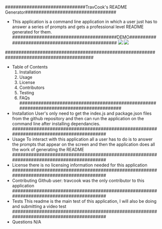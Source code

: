 
##############################TravCook's README Generator##################################
* This application is a command line application in which a user just has to answer a series of prompts and gets a professional level README generated for them.
#######################################DEMO#################################################
![](Develop\DemoQuestions.gif) ![](Develop\DEMOReadme.gif)

#########################################################################################
* Table of Contents
  1. Installation
  2. Usage
  3. License
  4. Contributors
  5. Testing
  6. FAQs
#########################################################################################
* Installation
User's only need to get the index.js and package.json files from the github repository and then can run the application on the command line after installing dependancies.
#########################################################################################
* Usage
To interact with this application all a user has to do is to answer the prompts that appear on the screen and then the application does all the work of generating the README
#########################################################################################
* License
there is no licensing information needed for this application
#########################################################################################
* Contributing
Github user: travcook was the only contributor to this application
#########################################################################################
* Tests
This readme is the main test of this application, I will also be doing and submitting a video test
#########################################################################################
* Questions
N/A
